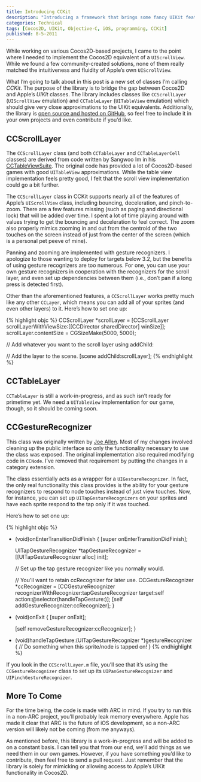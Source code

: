 ```yaml
---
title: Introducing CCKit
description: "Introducing a framework that brings some fancy UIKit feature to Cocos2D."
categories: Technical
tags: [Cocos2D, UIKit, Objective-C, iOS, programming, CCKit]
published: 8-5-2011
---
```


While working on various Cocos2D-based projects, I came to the point where I needed to implement the Cocos2D equivalent of a `UIScrollView`. While we found a few community-created solutions, none of them really matched the intuitiveness and fluidity of Apple’s own `UIScrollView`.

What I’m going to talk about in this post is a new set of classes I’m calling *CCKit*. The purpose of the library is to bridge the gap between Cocos2D and Apple’s *UIKit* classes. The library includes classes like `CCScrollLayer` (`UIScrollView` emulation) and `CCTableLayer` (`UITableView` emulation) which should give very close approximations to the UIKit equivalents. Additionally, the library is [open source and hosted on GitHub][cckit], so feel free to include it in your own projects and even contribute if you’d like.

## CCScrollLayer

The `CCScrollLayer` class (and both `CCTableLayer` and `CCTableLayerCell` classes) are derived from code written by Sangwoo Im in his [CCTableViewSuite](http://www.cocos2d-iphone.org/archives/943). The original code has provided a lot of Cocos2D-based games with good `UITableView` approximations. While the table view implementation feels pretty good, I felt that the scroll view implementation could go a bit further.

The `CCScrollLayer` class in CCKit supports nearly all of the features of Apple’s `UIScrollView` class, including bouncing, deceleration, and pinch-to-zoom. There are a few features missing (such as paging and directional lock) that will be added over time. I spent a lot of time playing around with values trying to get the bouncing and deceleration to feel correct. The zoom also properly mimics zooming in and out from the centroid of the two touches on the screen instead of just from the center of the screen (which is a personal pet peeve of mine).

Panning and zooming are implemented with gesture recognizers. I apologize to those wanting to deploy for targets below 3.2, but the benefits of using gesture recognizers are too numerous. For one, you can use your own gesture recognizers in cooperation with the recognizers for the scroll layer, and even set up dependencies between them (i.e., don’t pan if a long press is detected first).

Other than the aforementioned features, a `CCScrollLayer` works pretty much like any other `CCLayer`, which means you can add all of your sprites (and even other layers) to it. Here’s how to set one up:

{% highlight objc %}
CCScrollLayer *scrollLayer = [CCScrollLayer scrollLayerWithViewSize:[[CCDirector sharedDirector] winSize]];
scrollLayer.contentSize = CGSizeMake(5000, 5000);
 
// Add whatever you want to the scroll layer using addChild:
 
// Add the layer to the scene.
[scene addChild:scrollLayer];
{% endhighlight %}

## CCTableLayer

`CCTableLayer` is still a work-in-progress, and as such isn’t ready for primetime yet. We need a `UITableView` implementation for our game, though, so it should be coming soon.

## CCGestureRecognizer

This class was originally written by [Joe Allen](http://www.cocos2d-iphone.org/forum/topic/8929). Most of my changes involved cleaning up the public interface so only the functionality necessary to use the class was exposed. The original implementation also required modifying code in `CCNode`. I’ve removed that requirement by putting the changes in a category extension.

The class essentially acts as a wrapper for a `UIGestureRecognizer`. In fact, the only real functionality this class provides is the ability for your gesture recognizers to respond to node touches instead of just view touches. Now, for instance, you can set up `UITapGestureRecognizers` on your sprites and have each sprite respond to the tap only if it was touched.

Here’s how to set one up:

{% highlight objc %}
- (void)onEnterTransitionDidFinish
{
   [super onEnterTransitionDidFinish];
 
   UITapGestureRecognizer *tapGestureRecognizer = [[UITapGestureRecognizer alloc] init];
 
   // Set up the tap gesture recognizer like you normally would.
 
   // You'll want to retain ccRecognizer for later use.
   CCGestureRecognizer *ccRecognizer = [CCGestureRecognizer recognizerWithRecognizer:tapGestureRecognizer target:self action:@selector(handleTapGesture:)];
   [self addGestureRecognizer:ccRecognizer];
}
 
- (void)onExit
{
   [super onExit];
 
   [self removeGestureRecognizer:ccRecognizer];
}
 
- (void)handleTapGesture:(UITapGestureRecognizer *)gestureRecognizer
{
   // Do something when this sprite/node is tapped on!
}
{% endhighlight %}

If you look in the `CCScrollLayer.m` file, you’ll see that it’s using the `CCGestureRecognizer` class to set up its `UIPanGestureRecognizer` and `UIPinchGestureRecognizer`.

## More To Come

For the time being, the code is made with ARC in mind. If you try to run this in a non-ARC project, you’ll probably leak memory everywhere. Apple has made it clear that ARC is the future of iOS development, so a non-ARC version will likely not be coming (from me anyways).

As mentioned before, this library is a work-in-progress and will be added to on a constant basis. I can tell you that from our end, we’ll add things as we need them in our own games. However, if you have something you’d like to contribute, then feel free to send a pull request. Just remember that the library is solely for mimicking or allowing access to Apple’s UIKit functionality in Cocos2D.

[cckit]: http://www.github.com/jerrodputman/cckit